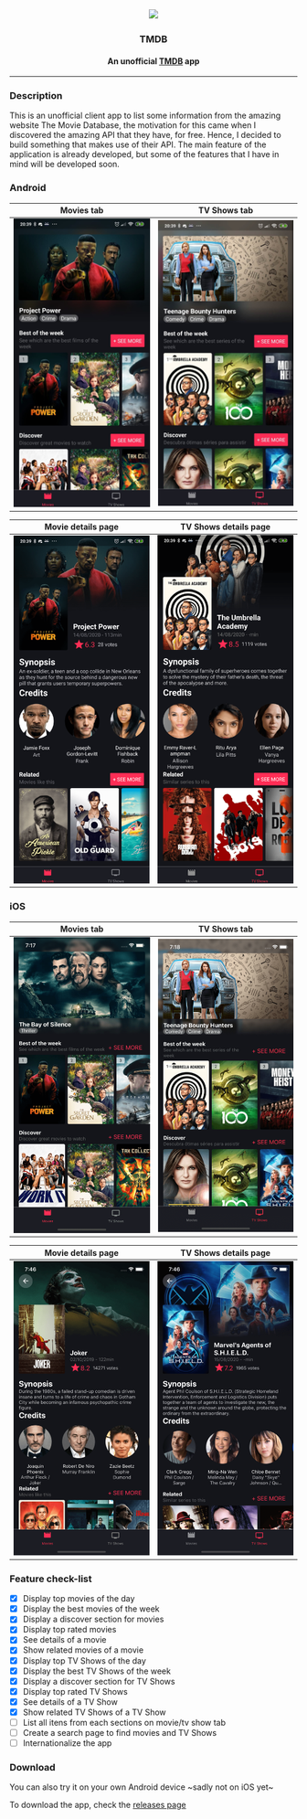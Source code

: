 <div align="center">
  <img src="https://github.com/WillianRod/tmdb-app/raw/master/android/app/src/main/res/mipmap-xxxhdpi/ic_launcher.png">
  <h3>TMDB</h3>
  <h4>An unofficial <a href="https://www.themoviedb.org/">TMDB</a> app</h4>
</div>

-----


### Description

This is an unofficial client app to list some information from the amazing website The Movie Database, the motivation for this came when I discovered the amazing API that they have, for free. Hence, I decided to build something that makes use of their API. The main feature of the application is already developed, but some of the features that I have in mind will be developed soon.

### Android

Movies tab                |  TV Shows tab
:-------------------------:|:-------------------------:
![](screenshots/Screenshot_1.jpg)  |  ![](screenshots/Screenshot_2.jpg)


Movie details page                |  TV Shows details page
:-------------------------:|:-------------------------:
![](screenshots/Screenshot_3.png)  |  ![](screenshots/Screenshot_4.png)

### iOS
Movies tab                |  TV Shows tab
:-------------------------:|:-------------------------:
![](screenshots/Screenshot_iOS_1.png)  |  ![](screenshots/Screenshot_iOS_3.png)


Movie details page                |  TV Shows details page
:-------------------------:|:-------------------------:
![](screenshots/Screenshot_iOS_2.png)  |  ![](screenshots/Screenshot_iOS_4.png)

### Feature check-list
- [X] Display top movies of the day
- [X] Display the best movies of the week
- [X] Display a discover section for movies
- [X] Display top rated movies
- [X] See details of a movie
- [X] Show related movies of a movie
- [X] Display top TV Shows of the day
- [X] Display the best TV Shows of the week
- [X] Display a discover section for TV Shows
- [X] Display top rated TV Shows
- [X] See details of a TV Show
- [X] Show related TV Shows of a TV Show
- [ ] List all itens from each sections on movie/tv show tab
- [ ] Create a search page to find movies and TV Shows
- [ ] Internationalize the app

### Download
You can also try it on your own Android device ~sadly not on iOS yet~

To download the app, check the [releases page](https://github.com/WillianRod/tmdb-app/releases)
